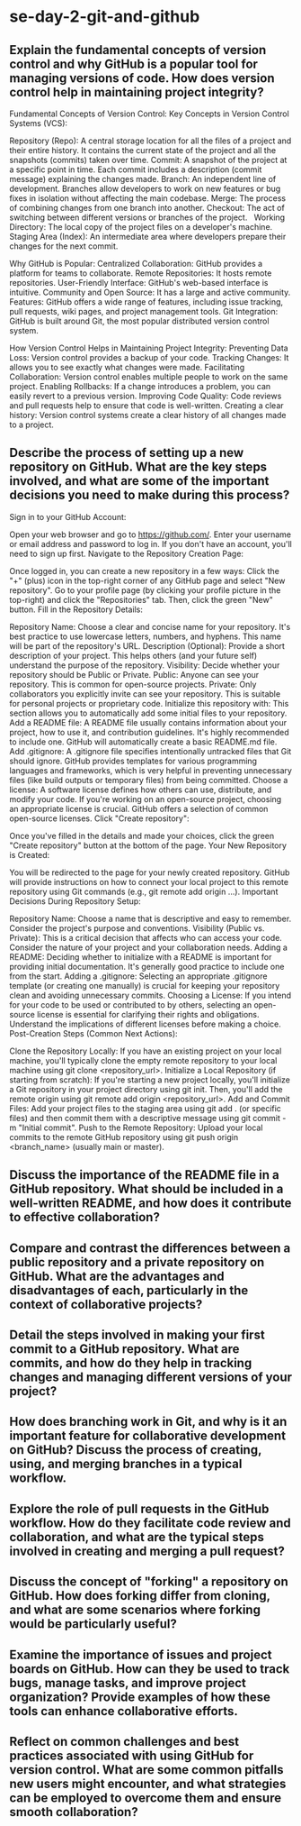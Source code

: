  
# se-day-2-git-and-github
## Explain the fundamental concepts of version control and why GitHub is a popular tool for managing versions of code. How does version control help in maintaining project integrity?

 Fundamental Concepts of Version Control:
    Key Concepts in Version Control Systems (VCS):

Repository (Repo): A central storage location for all the files of a project and their entire history. It contains the current state of the project and all the snapshots (commits) taken over time.
Commit: A snapshot of the project at a specific point in time. Each commit includes a description (commit message) explaining the changes made.
Branch: An independent line of development. Branches allow developers to work on new features or bug fixes in isolation without affecting the main codebase.
Merge: The process of combining changes from one branch into another.
Checkout: The act of switching between different versions or branches of the project.   
Working Directory: The local copy of the project files on a developer's machine.
Staging Area (Index): An intermediate area where developers prepare their changes for the next commit.

 Why GitHub is Popular:
     Centralized Collaboration: GitHub provides a platform for teams to collaborate.
     Remote Repositories: It hosts remote repositories.
     User-Friendly Interface: GitHub's web-based interface is intuitive.
     Community and Open Source: It has a large and active community.
     Features: GitHub offers a wide range of features, including issue tracking, pull requests, wiki pages, and project management tools.
     Git Integration: GitHub is built around Git, the most popular distributed version control system.

 How Version Control Helps in Maintaining Project Integrity:
     Preventing Data Loss: Version control provides a backup of your code.
     Tracking Changes: It allows you to see exactly what changes were made.
     Facilitating Collaboration: Version control enables multiple people to work on the same project.
     Enabling Rollbacks: If a change introduces a problem, you can easily revert to a previous version.
     Improving Code Quality: Code reviews and pull requests help to ensure that code is well-written.
     Creating a clear history: Version control systems create a clear history of all changes made to a project.

## Describe the process of setting up a new repository on GitHub. What are the key steps involved, and what are some of the important decisions you need to make during this process?
Sign in to your GitHub Account:

Open your web browser and go to https://github.com/.
Enter your username or email address and password to log in. If you don't have an account, you'll need to sign up first.
Navigate to the Repository Creation Page:

Once logged in, you can create a new repository in a few ways:
Click the "+" (plus) icon in the top-right corner of any GitHub page and select "New repository".
Go to your profile page (by clicking your profile picture in the top-right) and click the "Repositories" tab. Then, click the green "New" button.
Fill in the Repository Details:

Repository Name: Choose a clear and concise name for your repository. It's best practice to use lowercase letters, numbers, and hyphens. This name will be part of the repository's URL.
Description (Optional): Provide a short description of your project. This helps others (and your future self) understand the purpose of the repository.
Visibility: Decide whether your repository should be Public or Private.
Public: Anyone can see your repository. This is common for open-source projects.
Private: Only collaborators you explicitly invite can see your repository. This is suitable for personal projects or proprietary code.
Initialize this repository with: This section allows you to automatically add some initial files to your repository.
Add a README file: A README file usually contains information about your project, how to use it, and contribution guidelines. It's highly recommended to include one. GitHub will automatically create a basic README.md file.
Add .gitignore: A .gitignore file specifies intentionally untracked files that Git should ignore. GitHub provides templates for various programming languages and frameworks, which is very helpful in preventing unnecessary files (like build outputs or temporary files) from being committed.
Choose a license: A software license defines how others can use, distribute, and modify your code. If you're working on an open-source project, choosing an appropriate license is crucial. GitHub offers a selection of common open-source licenses.
Click "Create repository":

Once you've filled in the details and made your choices, click the green "Create repository" button at the bottom of the page.
Your New Repository is Created:

You will be redirected to the page for your newly created repository. GitHub will provide instructions on how to connect your local project to this remote repository using Git commands (e.g., git remote add origin ...).
Important Decisions During Repository Setup:

Repository Name: Choose a name that is descriptive and easy to remember. Consider the project's purpose and conventions.
Visibility (Public vs. Private): This is a critical decision that affects who can access your code. Consider the nature of your project and your collaboration needs.
Adding a README: Deciding whether to initialize with a README is important for providing initial documentation. It's generally good practice to include one from the start.
Adding a .gitignore: Selecting an appropriate .gitignore template (or creating one manually) is crucial for keeping your repository clean and avoiding unnecessary commits.
Choosing a License: If you intend for your code to be used or contributed to by others, selecting an open-source license is essential for clarifying their rights and obligations. Understand the implications of different licenses before making a choice.
Post-Creation Steps (Common Next Actions):

Clone the Repository Locally: If you have an existing project on your local machine, you'll typically clone the empty remote repository to your local machine using git clone <repository_url>.
Initialize a Local Repository (if starting from scratch): If you're starting a new project locally, you'll initialize a Git repository in your project directory using git init. Then, you'll add the remote origin using git remote add origin <repository_url>.
Add and Commit Files: Add your project files to the staging area using git add . (or specific files) and then commit them with a descriptive message using git commit -m "Initial commit".
Push to the Remote Repository: Upload your local commits to the remote GitHub repository using git push origin <branch_name> (usually main or master).

## Discuss the importance of the README file in a GitHub repository. What should be included in a well-written README, and how does it contribute to effective collaboration?

## Compare and contrast the differences between a public repository and a private repository on GitHub. What are the advantages and disadvantages of each, particularly in the context of collaborative projects?

## Detail the steps involved in making your first commit to a GitHub repository. What are commits, and how do they help in tracking changes and managing different versions of your project?

## How does branching work in Git, and why is it an important feature for collaborative development on GitHub? Discuss the process of creating, using, and merging branches in a typical workflow.

## Explore the role of pull requests in the GitHub workflow. How do they facilitate code review and collaboration, and what are the typical steps involved in creating and merging a pull request?

## Discuss the concept of "forking" a repository on GitHub. How does forking differ from cloning, and what are some scenarios where forking would be particularly useful?

## Examine the importance of issues and project boards on GitHub. How can they be used to track bugs, manage tasks, and improve project organization? Provide examples of how these tools can enhance collaborative efforts.

## Reflect on common challenges and best practices associated with using GitHub for version control. What are some common pitfalls new users might encounter, and what strategies can be employed to overcome them and ensure smooth collaboration?
